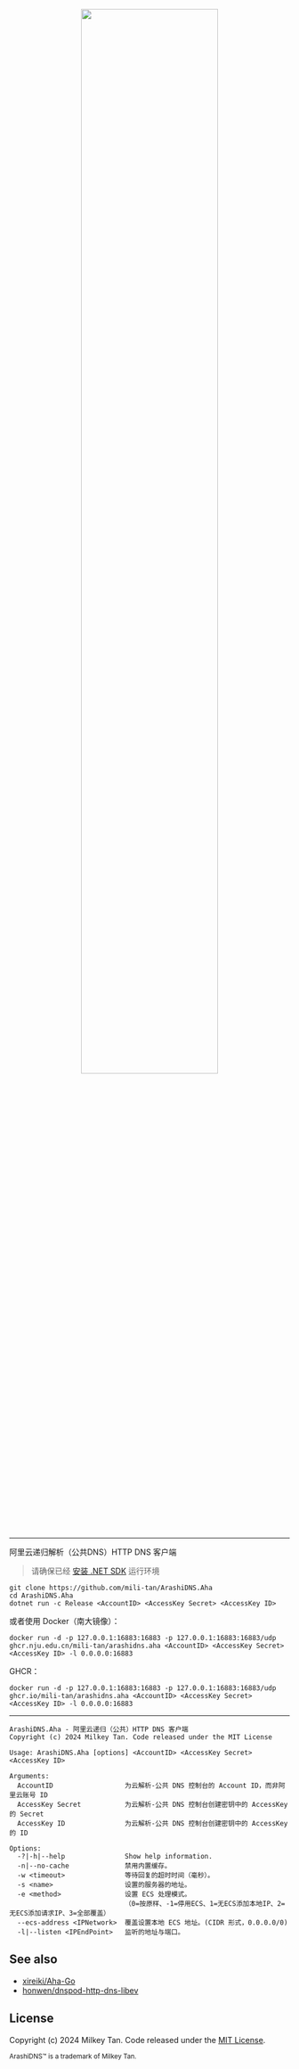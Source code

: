 <p align="center">
  <img src='https://mili.one/pics/arashiaha.png' width="70%" height="70%"/>
</p>

----------
阿里云递归解析（公共DNS）HTTP DNS 客户端

> 请确保已经 [安装 .NET SDK](https://learn.microsoft.com/zh-cn/dotnet/core/install/linux) 运行环境
```
git clone https://github.com/mili-tan/ArashiDNS.Aha
cd ArashiDNS.Aha
dotnet run -c Release <AccountID> <AccessKey Secret> <AccessKey ID>
```
或者使用 Docker（南大镜像）：
```
docker run -d -p 127.0.0.1:16883:16883 -p 127.0.0.1:16883:16883/udp ghcr.nju.edu.cn/mili-tan/arashidns.aha <AccountID> <AccessKey Secret> <AccessKey ID> -l 0.0.0.0:16883
```
GHCR：
```
docker run -d -p 127.0.0.1:16883:16883 -p 127.0.0.1:16883:16883/udp ghcr.io/mili-tan/arashidns.aha <AccountID> <AccessKey Secret> <AccessKey ID> -l 0.0.0.0:16883
```
--------

```
ArashiDNS.Aha - 阿里云递归（公共）HTTP DNS 客户端
Copyright (c) 2024 Milkey Tan. Code released under the MIT License

Usage: ArashiDNS.Aha [options] <AccountID> <AccessKey Secret> <AccessKey ID>

Arguments:
  AccountID                  为云解析-公共 DNS 控制台的 Account ID，而非阿里云账号 ID
  AccessKey Secret           为云解析-公共 DNS 控制台创建密钥中的 AccessKey 的 Secret
  AccessKey ID               为云解析-公共 DNS 控制台创建密钥中的 AccessKey 的 ID

Options:
  -?|-h|--help               Show help information.
  -n|--no-cache              禁用内置缓存。
  -w <timeout>               等待回复的超时时间（毫秒）。
  -s <name>                  设置的服务器的地址。
  -e <method>                设置 ECS 处理模式。
                             （0=按原样、-1=停用ECS、1=无ECS添加本地IP、2=无ECS添加请求IP、3=全部覆盖）
  --ecs-address <IPNetwork>  覆盖设置本地 ECS 地址。(CIDR 形式，0.0.0.0/0)
  -l|--listen <IPEndPoint>   监听的地址与端口。
```

## See also

- [xireiki/Aha-Go](https://github.com/xireiki/Aha-Go)
- [honwen/dnspod-http-dns-libev](https://github.com/honwen/dnspod-http-dns-libev)

## License

Copyright (c) 2024 Milkey Tan. Code released under the [MIT License](https://github.com/mili-tan/ArashiDNS.Aha/blob/main/LICENSE). 

<sup>ArashiDNS™ is a trademark of Milkey Tan.</sup>

